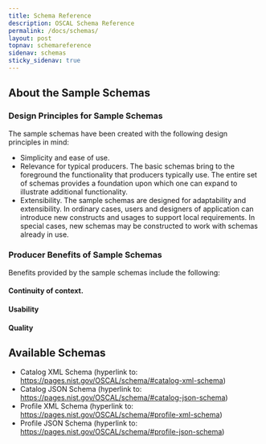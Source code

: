 ```yaml
---
title: Schema Reference
description: OSCAL Schema Reference
permalink: /docs/schemas/
layout: post
topnav: schemareference
sidenav: schemas
sticky_sidenav: true
---
```


## About the Sample Schemas

### Design Principles for Sample Schemas
The sample schemas have been created with the following design principles in mind:

- Simplicity and ease of use.
- Relevance for typical producers. The basic schemas bring to the foreground the functionality that producers typically use. The entire set of schemas provides a foundation upon which one can expand to illustrate additional functionality.
- Extensibility. The sample schemas are designed for adaptability and extensibility. In ordinary cases, users and designers of application can introduce new constructs and usages to support local requirements. In special cases, new schemas may be constructed to work with schemas already in use.

### Producer Benefits of Sample Schemas

Benefits provided by the sample schemas include the following:

#### Continuity of context.

#### Usability

#### Quality

## Available Schemas

- Catalog XML Schema (hyperlink to: https://pages.nist.gov/OSCAL/schema/#catalog-xml-schema)
- Catalog JSON Schema (hyperlink to: https://pages.nist.gov/OSCAL/schema/#catalog-json-schema)
- Profile XML Schema (hyperlink to: https://pages.nist.gov/OSCAL/schema/#profile-xml-schema)
- Profile JSON Schema (hyperlink to: https://pages.nist.gov/OSCAL/schema/#profile-json-schema)